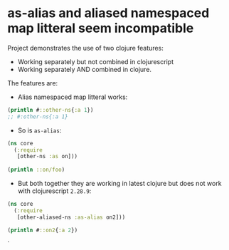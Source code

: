 # as-alias and aliased namespaced map litteral seem incompatible

Project demonstrates the use of two clojure features:

* Working separately but not combined in clojurescript
* Working separately AND combined in clojure.

The features are:

* Alias namespaced map litteral works:

```clojure
(println #::other-ns{:a 1})
;; #:other-ns{:a 1}
```

* So is `as-alias`:

```clojure
(ns core
  (:require
   [other-ns :as on]))
   
(println ::on/foo)
```

* But both together they are working in latest clojure but does not work with clojurescript `2.28.9`:

``` clojure
(ns core
  (:require
   [other-aliased-ns :as-alias on2]))

(println #::on2{:a 2})
```

`
